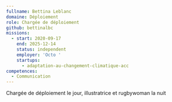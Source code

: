 ```yaml
---
fullname: Bettina Leblanc
domaine: Déploiement
role: Chargée de déploiement
github: bettinalbc
missions:
  - start: 2020-09-17
    end: 2025-12-14
    status: independent
    employer: 'Octo '
    startups:
      - adaptation-au-changement-climatique-acc
competences:
  - Communication
---
```

Chargée de déploiement le jour, illustratrice et rugbywoman la nuit